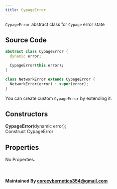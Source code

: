 ```yaml
---
title: CypageError
---
```


`CypageError` abstract class for `Cypage` error state

## Source Code

```dart
abstract class CypageError {
  dynamic error;

  CypageError(this.error);
}

class NetworkError extends CypageError {
  NetworkError(error) : super(error);
}
```

You can create custom `CypageError` by extending it.

## Constructors
**CypageError**(dynamic error);<br />
Construct CypageError

## Properties

No Properties.

<br />

#### Maintained By corecybernetics354@gmail.com